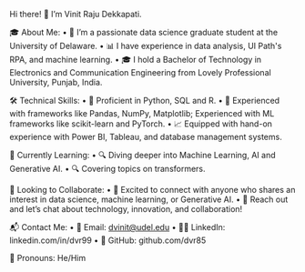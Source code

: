 Hi there! 👋 I’m Vinit Raju Dekkapati.

🎓 About Me:
	•	🌟 I’m a passionate data science graduate student at the University of Delaware.
	•	📊 I have experience in data analysis, UI Path's RPA, and machine learning.
	•	🎓 I hold a Bachelor of Technology in Electronics and Communication Engineering from Lovely Professional University, Punjab, India.

🛠 Technical Skills:
	•	🐍 Proficient in Python, SQL and R.
	•	🧠 Experienced with frameworks like Pandas, NumPy, Matplotlib; Experienced with ML frameworks like scikit-learn and PyTorch.
	•	📈 Equipped with hand-on experience with Power BI, Tableau, and database management systems.

🌱 Currently Learning:
	•	🔍 Diving deeper into Machine Learning, AI and Generative AI.
 	•	🔍 Covering topics on transformers.

🤝 Looking to Collaborate:
	•	🙌 Excited to connect with anyone who shares an interest in data science, machine learning, or Generative AI.
	•	📧 Reach out and let’s chat about technology, innovation, and collaboration!

📬 Contact Me:
	•	📧 Email: dvinit@udel.edu
	•	👨‍💻 LinkedIn: linkedin.com/in/dvr99
	•	🐙 GitHub: github.com/dvr85

👤 Pronouns: He/Him

<!---
dvr85/dvr85 is a ✨ special ✨ repository because its `README.md` (this file) appears on your GitHub profile.
You can click the Preview link to take a look at your changes.
--->
